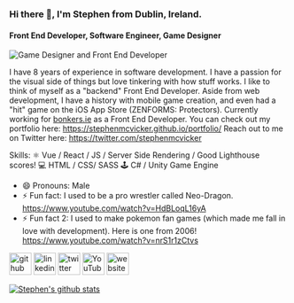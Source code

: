 ### Hi there 👋, I'm Stephen from Dublin, Ireland.
#### Front End Developer, Software Engineer, Game Designer
![Game Designer and Front End Developer](https://i.ibb.co/gPFBbdT/githubbanner.png)

I have 8 years of experience in software development. I have a passion for the visual side of things but love tinkering with how stuff works. I like to think of myself as a "backend" Front End Developer. Aside from web development, I have a history with mobile game creation, and even had a "hit" game on the iOS App Store (ZENFORMS: Protectors).
Currently working for [bonkers.ie](https://www.bonkers.ie) as a Front End Developer.
You can check out my portfolio here: https://stephenmcvicker.github.io/portfolio/ Reach out to me on Twitter here: https://twitter.com/stephenmcvicker

Skills: 
⚛ Vue / React / JS / Server Side Rendering / Good Lighthouse scores!
💻 HTML / CSS/ SASS
🕹 C# / Unity Game Engine

- 😄 Pronouns: Male 
- ⚡ Fun fact: I used to be a pro wrestler called Neo-Dragon. https://www.youtube.com/watch?v=HdBLoqL16yA
- ⚡ Fun fact 2: I used to make pokemon fan games (which made me fall in love with development). Here is one from 2006! https://www.youtube.com/watch?v=nrS1r1zCtvs


[<img src='https://cdn.jsdelivr.net/npm/simple-icons@3.0.1/icons/github.svg' alt='github' height='40'>](https://github.com/StephenMcVicker)  [<img src='https://cdn.jsdelivr.net/npm/simple-icons@3.0.1/icons/linkedin.svg' alt='linkedin' height='40'>](https://www.linkedin.com/in/https://www.linkedin.com/in/stephen-mcvicker-739362180//)  [<img src='https://cdn.jsdelivr.net/npm/simple-icons@3.0.1/icons/twitter.svg' alt='twitter' height='40'>](https://twitter.com/https://twitter.com/stephenmcvicker)  [<img src='https://cdn.jsdelivr.net/npm/simple-icons@3.0.1/icons/youtube.svg' alt='YouTube' height='40'>](https://www.youtube.com/channel/https://www.youtube.com/user/CalisProjectsOffical)  [<img src='https://cdn.jsdelivr.net/npm/simple-icons@3.0.1/icons/icloud.svg' alt='website' height='40'>](https://stephenmcvicker.github.io/portfolio/)  

[![Stephen's github stats](https://github-readme-stats.vercel.app/api?username=StephenMcVicker)](https://github.com/anuraghazra/github-readme-stats)

